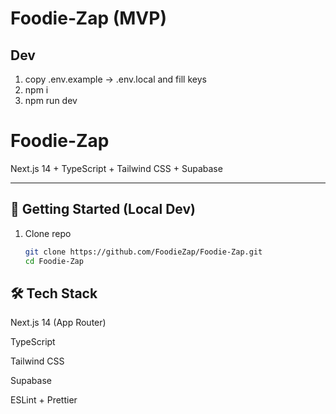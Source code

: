 # Foodie‑Zap (MVP)

## Dev

1. copy .env.example -> .env.local and fill keys
2. npm i
3. npm run dev

# Foodie-Zap

Next.js 14 + TypeScript + Tailwind CSS + Supabase

---

## 🚀 Getting Started (Local Dev)

1. Clone repo
   ```bash
   git clone https://github.com/FoodieZap/Foodie-Zap.git
   cd Foodie-Zap
   ```

## 🛠 Tech Stack

Next.js 14 (App Router)

TypeScript

Tailwind CSS

Supabase

ESLint + Prettier
